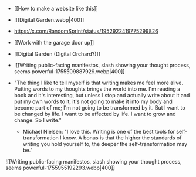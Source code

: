 - [[How to make a website like this]]
- ![[Digital Garden.webp|400]]
- https://x.com/RandomSprint/status/1952922419775299826
- [[Work with the garage door up]]
- [[Digital Garden (Digital Orchard?)]]
- ![[Writing public-facing manifestos, slash showing your thought process, seems powerful-1755509887929.webp|400]]


- "The thing I like to tell myself is that writing makes me feel more alive. Putting words to my thoughts brings the world into me. I'm reading a book and it's interesting, but unless I stop and actually write about it and put my own words to it, it's not going to make it into my body and become part of me; I'm not going to be transformed by it. But I want to be changed by life. I want to be affected by life. I want to grow and change. So I write."
	- Michael Nielsen: "I love this. Writing is one of the best tools for self-transformation I know. A bonus is that the higher the standards of writing you hold yourself to, the deeper the self-transformation may be."

![[Writing public-facing manifestos, slash showing your thought process, seems powerful-1755955192293.webp|400]]